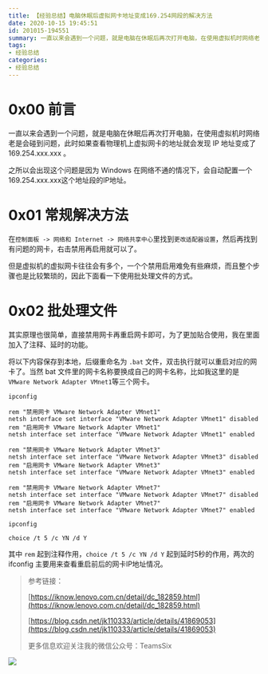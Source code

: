```yaml
---
title: 【经验总结】电脑休眠后虚拟网卡地址变成169.254网段的解决方法
date: 2020-10-15 19:45:51
id: 201015-194551
summary: 一直以来会遇到一个问题，就是电脑在休眠后再次打开电脑，在使用虚拟机时网络老是会碰到问题，此时如果查看物理机上虚拟网卡的地址就会发现 IP 地址变成了 169.254.xxx.xxx 。
tags:
- 经验总结
categories:
- 经验总结
---
```


# 0x00 前言

一直以来会遇到一个问题，就是电脑在休眠后再次打开电脑，在使用虚拟机时网络老是会碰到问题，此时如果查看物理机上虚拟网卡的地址就会发现 IP 地址变成了 169.254.xxx.xxx 。

之所以会出现这个问题是因为 Windows 在网络不通的情况下，会自动配置一个169.254.xxx.xxx这个地址段的IP地址。

# 0x01 常规解决方法

在`控制面板 -> 网络和 Internet -> 网络共享中心`里找到`更改适配器设置`，然后再找到有问题的网卡，右击禁用再启用就可以了。

但是虚拟机的虚拟网卡往往会有多个，一个个禁用启用难免有些麻烦，而且整个步骤也是比较繁琐的，因此下面看一下使用批处理文件的方式。

# 0x02 批处理文件

其实原理也很简单，直接禁用网卡再重启网卡即可，为了更加贴合使用，我在里面加入了注释、延时的功能。

将以下内容保存到本地，后缀重命名为 `.bat` 文件，双击执行就可以重启对应的网卡了。当然 bat 文件里的网卡名称要换成自己的网卡名称，比如我这里的是 `VMware Network Adapter VMnet1`等三个网卡。

```
ipconfig

rem "禁用网卡 VMware Network Adapter VMnet1"
netsh interface set interface "VMware Network Adapter VMnet1" disabled
rem "启用网卡 VMware Network Adapter VMnet1"
netsh interface set interface "VMware Network Adapter VMnet1" enabled

rem "禁用网卡 VMware Network Adapter VMnet3"
netsh interface set interface "VMware Network Adapter VMnet3" disabled
rem "启用网卡 VMware Network Adapter VMnet3"
netsh interface set interface "VMware Network Adapter VMnet3" enabled

rem "禁用网卡 VMware Network Adapter VMnet7"
netsh interface set interface "VMware Network Adapter VMnet7" disabled
rem "启用网卡 VMware Network Adapter VMnet7"
netsh interface set interface "VMware Network Adapter VMnet7" enabled

ipconfig

choice /t 5 /c YN /d Y
```

其中 `rem` 起到注释作用，`choice /t 5 /c YN /d Y` 起到延时5秒的作用，两次的 ifconfig 主要用来查看重启前后的网卡IP地址情况。

> 参考链接：
>
> [https://iknow.lenovo.com.cn/detail/dc_182859.html](https://iknow.lenovo.com.cn/detail/dc_182859.html)
>
> [https://blog.csdn.net/jk110333/article/details/41869053](https://blog.csdn.net/jk110333/article/details/41869053)
>
> 更多信息欢迎关注我的微信公众号：TeamsSix

![](https://cdn.jsdelivr.net/gh/teamssix/BlogImages/imgs/TeamsSix_Subscription_Logo2.png)